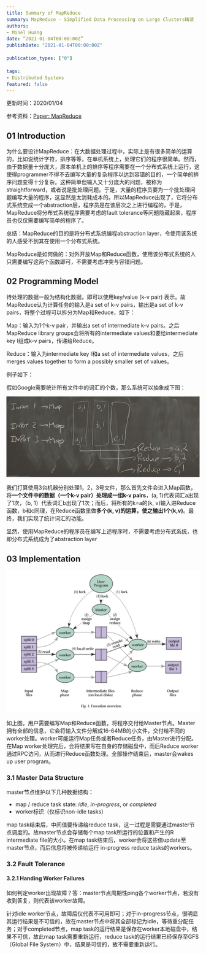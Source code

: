 ```yaml
---
title: Summary of MapReduce
summary: MapReduce - Simplified Data Processing on Large Clusters精读
authors:
- Minel Huang
date: “2021-01-04T00:00:00Z”
publishDate: "2021-01-04T00:00:00Z"

publication_types: ["0"]

tags: 
- Distributed Systems
featured: false
---
```


更新时间：2020/01/04

参考资料：[Paper: MapReduce](https://web.a.ebscohost.com/ehost/pdfviewer/pdfviewer?vid=1&sid=9013be7a-0da3-4746-a036-a83a903ca665%40sdc-v-sessmgr01)

## 01 Introduction

为什么要设计MapReduce：在大数据处理过程中，实际上是有很多简单的运算的，比如说统计字符，排序等等，在单机系统上，处理它们的程序很简单。然而，由于数据量十分庞大，原本单机上的排序等程序需要在一个分布式系统上运行，这使得programmer不得不去编写大量的复杂程序以达到容错的目的，一个简单的排序问题变得十分复杂。这种简单但输入又十分庞大的问题，被称为straightforward，或者说是批处理问题。于是，大量的程序员要为一个批处理问题编写大量的程序，这显然是太消耗成本的。所以MapReduce出现了，它将分布式系统变成一个abstraction层，程序员是在该层次之上进行编程的，于是，MapReduce将分布式系统程序需要考虑的fault tolerance等问题隐藏起来，程序员也仅仅需要编写简单的程序了。

总结：MapReduce的目的是将分布式系统编程abstraction layer，令使用该系统的人感受不到其在使用一个分布式系统。

MapReduce是如何做的：对外开放Map和Reduce函数，使用该分布式系统的人只需要编写这两个函数即可，不需要考虑冲突与容错问题。

## 02 Programming Model

待处理的数据一般为结构化数据，即可以使用key/value (k-v pair) 表示。故MapReduce认为计算任务的输入是a set of k-v pairs，输出是a set of k-v pairs，将整个过程可以拆分为Map和Reduce，如下：

Map：输入为1个k-v pair，并输出a set of intermediate k-v pairs。之后MapReduce library groups会将所有的intermediate values和要给intermediate key I组成k-v pairs，传递给Reduce。

Reduce：输入为intermediate key I和a set of intermediate values，之后merges values together to form a possibly smaller set of values。

例子如下：

假如Google需要统计所有文件中的词汇的个数，那么系统可以抽象成下图：

![](./2-1.jpg)

我们打算使用3台机器分别处理1，2，3号文件，那么首先文件会进入Map函数，将**一个文件中的数据（一个k-v pair）处理成一组k-v pairs**，(a, 1)代表词汇a出现了1次，（b, 1）代表词汇b出现了1次；而后，将所有的k=a的(k, v)输入进Reduce函数，b和c同理，在Reduce函数里做**多个(k, v)的运算，使之输出1个(k,v)**。最终，我们实现了统计词汇的功能。

显然，使用MapReduce的程序员在编写上述程序时，不需要考虑分布式系统，也即分布式系统成为了abstraction layer

## 03 Implementation

![](./3-1.jpg)

如上图，用户需要编写Map和Reduce函数，将程序交付给Master节点。Master拥有全部的信息，它会将输入文件分解成16-64MB的小文件，交付给不同的worker处理。worker可能运行Map任务或者Reduce任务，由Master进行分配。在Map worker处理完后，会将结果写在自身的存储磁盘中，而后Reduce worker通过RPC访问，从而进行Reduce函数处理。全部操作结束后，master会wakes up user program。

### 3.1 Master Data Structure

master节点维护以下几种数据结构：

- map / reduce task state: *idle*, *in-progress*, or *completed* 
- worker标识（仅标识non-idle tasks）

map task结束后，中间值要传递给reduce task，这一过程是需要通过master节点调度的。故master节点会存储每个map task所运行的位置和产生的R intermediate file的大小。在map task结束后，worker会将这些值update至master节点，而后信息将被传递给运行 in-progress reduce tasks的workers。

### 3.2 Fault Tolerance

#### 3.2.1 Handing Worker Failures

如何判定worker出现故障？答：master节点周期性ping各个worker节点，若没有收到答复，则代表该worker故障。

针对idle worker节点，故障后仅代表不可用即可；对于in-progress节点，很明显其运行结果是不可信的，故在master节点中将其全部标记为idle，等待重分配任务；对于completed节点，map task的运行结果是保存在worker本地磁盘中，结果不可信，故此map task需要重新运行，reduce task的运行结果已经保存至GFS（Global File System）中，结果是可信的，故不需要重新运行。

